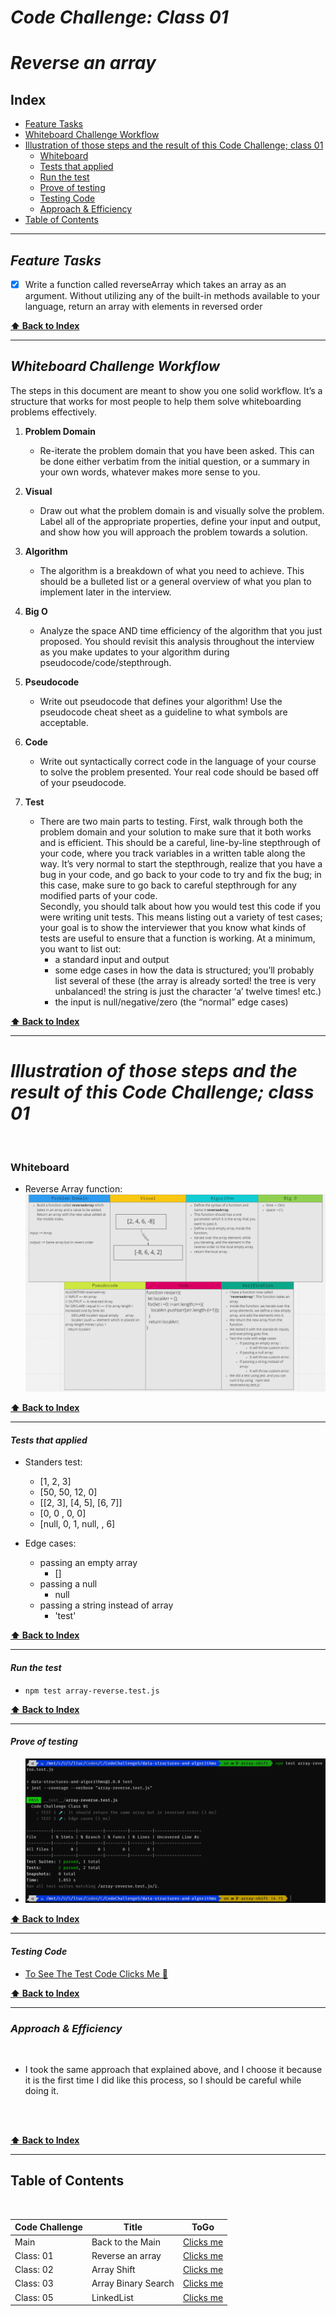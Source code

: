 # ***Code Challenge: Class 01***
# ***Reverse an array***

## Index

- [Feature Tasks](#Feature-Tasks)
- [Whiteboard Challenge Workflow](#Whiteboard-Challenge-Workflow)
- [Illustration of those steps and the result of this Code Challenge; class 01](#Illustration-of-those-steps-and-the-result-of-this-Code-Challenge;-class-01)
  - [Whiteboard](#Whiteboard)
  - [Tests that applied](#Tests-that-applied)
  - [Run the test](#Run-the-test)
  - [Prove of testing](#Prove-of-testing)
  - [Testing Code](#Testing-Code)
  - [Approach & Efficiency](#Approach-&-Efficiency)
- [Table of Contents](#Table-of-Contents)

---



## ***Feature Tasks***

- [x] Write a function called reverseArray which takes an array as an argument. Without utilizing any of the built-in methods available to your language, return an array with elements in reversed order

**[⬆ Back to Index](#index)**

---
## ***Whiteboard Challenge Workflow***

The steps in this document are meant to show you one solid workflow. It’s a structure that works for most people to help them solve whiteboarding problems effectively.

1. **Problem Domain**
    - Re-iterate the problem domain that you have been asked. This can be done either verbatim from the initial question, or a summary in your own words, whatever makes more sense to you.

2. **Visual**
    - Draw out what the problem domain is and visually solve the problem. Label all of the appropriate properties, define your input and output, and show how you will approach the problem towards a solution.

3. **Algorithm**
    - The algorithm is a breakdown of what you need to achieve. This should be a bulleted list or a general overview of what you plan to implement later in the interview.

4. **Big O**
    - Analyze the space AND time efficiency of the algorithm that you just proposed. You should revisit this analysis throughout the interview as you make updates to your algorithm during pseudocode/code/stepthrough.

5. **Pseudocode**
    - Write out pseudocode that defines your algorithm! Use the pseudocode cheat sheet as a guideline to what symbols are acceptable.

6. **Code**
    - Write out syntactically correct code in the language of your course to solve the problem presented. Your real code should be based off of your pseudocode.

7. **Test**
    - There are two main parts to testing. First, walk through both the problem domain and your solution to make sure that it both works and is efficient. This should be a careful, line-by-line stepthrough of your code, where you track variables in a written table along the way. It’s very normal to start the stepthrough, realize that you have a bug in your code, and go back to your code to try and fix the bug; in this case, make sure to go back to careful stepthrough for any modified parts of your code. <br> Secondly, you should talk about how you would test this code if you were writing unit tests. This means listing out a variety of test cases; your goal is to show the interviewer that you know what kinds of tests are useful to ensure that a function is working. At a minimum, you want to list out:
        - a standard input and output
        - some edge cases in how the data is structured; you’ll probably list several of these (the array is already sorted! the tree is very unbalanced! the string is just the character ‘a’ twelve times! etc.)
        - the input is null/negative/zero (the “normal” edge cases)

**[⬆ Back to Index](#index)**

---

# ***Illustration of those steps and the result of this Code Challenge; class 01***

<br>


### **Whiteboard**

- Reverse Array function:
![array-reverse](../../assets/array-reverse.PNG)

**[⬆ Back to Index](#index)**

---

#### ***Tests that applied***

- Standers test:
  - [1, 2, 3]
  - [50, 50, 12, 0]
  - [[2, 3], [4, 5], [6, 7]]
  - [0, 0 , 0, 0]
  - [null, 0, 1, null, , 6]

- Edge cases:
  - passing an empty array
    - []
  - passing a null
    - null
  - passing a string instead of array
    - 'test'

**[⬆ Back to Index](#index)**

---


#### ***Run the test***

- `npm test array-reverse.test.js`

**[⬆ Back to Index](#index)**

---


#### ***Prove of testing***

- ![array-reverse](../../assets/array-reverse-test.PNG)

**[⬆ Back to Index](#index)**

---


#### ***Testing Code***

- [To See The Test Code Clicks Me 🧪](../../__test__/array-reverse.test.js)

**[⬆ Back to Index](#index)**

---


### ***Approach & Efficiency***

<br>

- I took the same approach that explained above, and I choose it because it is the first time I did like this process, so I should be careful while doing it.

<br>


<br>

**[⬆ Back to Index](#index)**


---


## Table of Contents

<br>

|  **Code Challenge** </span> |  **Title**  |   **ToGo** |
| ----------- | ----------- | ----------- |
| Main | Back to the Main | [Clicks me](../../../README.md) |
| Class: 01 | Reverse an array | [Clicks me](../../Challenges/array-reverse/README.md) |
| Class: 02 | Array Shift | [Clicks me](../../Challenges/array-shift/README.md) |
| Class: 03 | Array Binary Search | [Clicks me](../../Challenges/array-binary-search/README.md) |
| Class: 05 | LinkedList | [Clicks me](README.md) |
